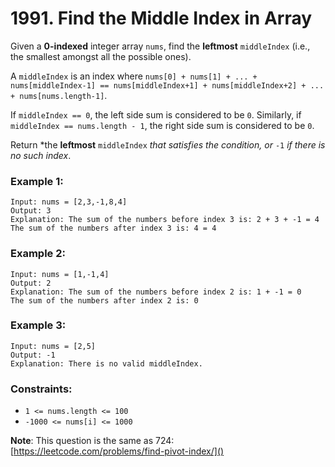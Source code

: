 # 1991. Find the Middle Index in Array

Given a **0-indexed** integer array `nums`, find the **leftmost** `middleIndex` (i.e., the smallest amongst all the possible ones).

A `middleIndex` is an index where `nums[0] + nums[1] + ... + nums[middleIndex-1] == nums[middleIndex+1] + nums[middleIndex+2] + ... + nums[nums.length-1]`.

If `middleIndex == 0`, the left side sum is considered to be `0`. Similarly, if `middleIndex == nums.length - 1`, the right side sum is considered to be `0`.

Return *the **leftmost** `middleIndex` *that satisfies the condition, or* `-1` *if there is no such index*.

### Example 1:

```text
Input: nums = [2,3,-1,8,4]
Output: 3
Explanation: The sum of the numbers before index 3 is: 2 + 3 + -1 = 4
The sum of the numbers after index 3 is: 4 = 4
```

### Example 2:

```text
Input: nums = [1,-1,4]
Output: 2
Explanation: The sum of the numbers before index 2 is: 1 + -1 = 0
The sum of the numbers after index 2 is: 0
```

### Example 3:

```text
Input: nums = [2,5]
Output: -1
Explanation: There is no valid middleIndex.
```

### Constraints:

- `1 <= nums.length <= 100`
- `-1000 <= nums[i] <= 1000`

**Note**: This question is the same as 724: [https://leetcode.com/problems/find-pivot-index/]()
